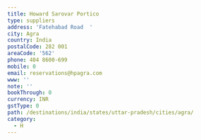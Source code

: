 ```yaml
---
title: Howard Sarovar Portico
type: suppliers
address: 'Fatehabad Road  '
city: Agra
country: India
postalCode: 282 001
areaCode: '562'
phone: 404 8600-699
mobile: 0
email: reservations@hpagra.com
www: ''
note: ''
bookThrough: 0
currency: INR
gstType: 0
path: /destinations/india/states/uttar-pradesh/cities/agra/
category:
  - H
---
```


